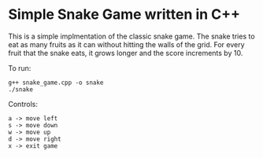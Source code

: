 # Simple Snake Game written in C++

This is a simple implmentation of the classic snake game. The snake tries to eat as many fruits as it can without hitting the walls of the grid. For every fruit that the snake eats, it grows longer and the score increments by 10.

To run:

    g++ snake_game.cpp -o snake
    ./snake

Controls:

    a -> move left
    s -> move down
    w -> move up
    d -> move right
    x -> exit game
    
